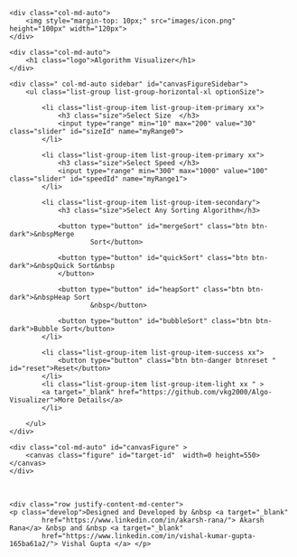  <title>Algo Visualizer</title>

<link rel="stylesheet" href="https://stackpath.bootstrapcdn.com/bootstrap/4.5.2/css/bootstrap.min.css"
	integrity="sha384-JcKb8q3iqJ61gNV9KGb8thSsNjpSL0n8PARn9HuZOnIxN0hoP+VmmDGMN5t9UJ0Z" crossorigin="anonymous">
<script src="https://code.jquery.com/jquery-3.5.1.slim.min.js"
	integrity="sha384-DfXdz2htPH0lsSSs5nCTpuj/zy4C+OGpamoFVy38MVBnE+IbbVYUew+OrCXaRkfj" crossorigin="anonymous">
	</script>
<script src="https://cdn.jsdelivr.net/npm/popper.js@1.16.1/dist/umd/popper.min.js"
	integrity="sha384-9/reFTGAW83EW2RDu2S0VKaIzap3H66lZH81PoYlFhbGU+6BZp6G7niu735Sk7lN" crossorigin="anonymous">
	</script>
<script src="https://stackpath.bootstrapcdn.com/bootstrap/4.5.2/js/bootstrap.min.js"
	integrity="sha384-B4gt1jrGC7Jh4AgTPSdUtOBvfO8shuf57BaghqFfPlYxofvL8/KUEfYiJOMMV+rV" crossorigin="anonymous">
	</script>
<!-- Required meta tags -->
<meta charset="utf-8">
<meta name="viewport" content="width=device-width, initial-scale=1, shrink-to-fit=no">
<script src="https://ajax.googleapis.com/ajax/libs/jquery/3.5.1/jquery.min.js"></script>
<link rel="stylesheet" type="text/css" href="style.css" />

<div class="row justify-content-md-center">
	  



	<div class="col-md-auto">
		<img style="margin-top: 10px;" src="images/icon.png" height="100px" width="120px">
	</div>

	<div class="col-md-auto">
		<h1 class="logo">Algorithm Visualizer</h1>
	</div>
</div>
</div>



	<div class=" col-md-auto sidebar" id="canvasFigureSidebar">
		<ul class="list-group list-group-horizontal-xl optionSize">

			<li class="list-group-item list-group-item-primary xx">
				<h3 class="size">Select Size  </h3>
				<input type="range" min="10" max="200" value="30" class="slider" id="sizeId" name="myRange0">
			</li>

			<li class="list-group-item list-group-item-primary xx">
				<h3 class="size">Select Speed </h3>
				<input type="range" min="300" max="1000" value="100" class="slider" id="speedId" name="myRange1">
			</li>

			<li class="list-group-item list-group-item-secondary">
				<h3 class="size">Select Any Sorting Algorithm</h3>

				<button type="button" id="mergeSort" class="btn btn-dark">&nbspMerge
						Sort</button>

				<button type="button" id="quickSort" class="btn btn-dark">&nbspQuick Sort&nbsp
				</button>

				<button type="button" id="heapSort" class="btn btn-dark">&nbspHeap Sort
						&nbsp</button>

				<button type="button" id="bubbleSort" class="btn btn-dark">Bubble Sort</button>
			</li>

			<li class="list-group-item list-group-item-success xx">
				<button type="button" class="btn btn-danger btnreset " id="reset">Reset</button>
			</li>
			<li class="list-group-item list-group-item-light xx " >
			<a target="_blank" href="https://github.com/vkg2000/Algo-Visualizer">More Details</a>
			</li>

		</ul>
	</div>

	<div class="col-md-auto" id="canvasFigure" >
		<canvas class="figure" id="target-id"  width=0 height=550></canvas>
	</div>


<br>

<div class="container-fluid ">
	
	<div class="row justify-content-md-center">
	<p class="develop">Designed and Developed by &nbsp <a target="_blank"
			href="https://www.linkedin.com/in/akarsh-rana/"> Akarsh Rana</a> &nbsp and &nbsp <a target="_blank"
			href="https://www.linkedin.com/in/vishal-kumar-gupta-165ba61a2/"> Vishal Gupta </a> </p>
</div>
</div>

<script type="text/javascript" src="script.js"></script> 
